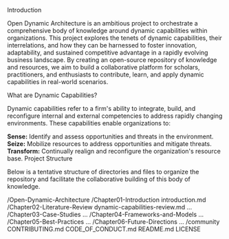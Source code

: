 Introduction

Open Dynamic Architecture is an ambitious project to orchestrate a comprehensive body of knowledge around dynamic capabilities within organizations. This project explores the tenets of dynamic capabilities, their interrelations, and how they can be harnessed to foster innovation, adaptability, and sustained competitive advantage in a rapidly evolving business landscape. By creating an open-source repository of knowledge and resources, we aim to build a collaborative platform for scholars, practitioners, and enthusiasts to contribute, learn, and apply dynamic capabilities in real-world scenarios.

What are Dynamic Capabilities?

Dynamic capabilities refer to a firm's ability to integrate, build, and reconfigure internal and external competencies to address rapidly changing environments. These capabilities enable organizations to:

**Sense:** Identify and assess opportunities and threats in the environment.
**Seize:** Mobilize resources to address opportunities and mitigate threats.
**Transform:** Continually realign and reconfigure the organization's resource base.
Project Structure

Below is a tentative structure of directories and files to organize the repository and facilitate the collaborative building of this body of knowledge.

/Open-Dynamic-Architecture
    /Chapter01-Introduction
        introduction.md
    /Chapter02-Literature-Review
        dynamic-capabilities-review.md
        ...
    /Chapter03-Case-Studies
        ...
    /Chapter04-Frameworks-and-Models
        ...
    /Chapter05-Best-Practices
        ...
    /Chapter06-Future-Directions
        ...
    /community
        CONTRIBUTING.md
        CODE_OF_CONDUCT.md
    README.md
    LICENSE

